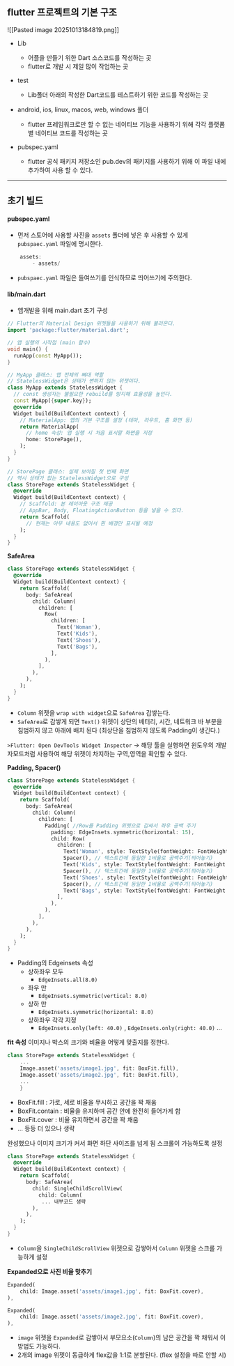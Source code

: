 

## flutter 프로젝트의 기본 구조

![[Pasted image 20251013184819.png]]

- Lib
	- 어플을 만들기 위한 Dart 소스코드를 작성하는 곳
	- flutter로 개발 시 제일 많이 작업하는 곳

- test
	- Lib폴더 아래의 작성한 Dart코드를 테스트하기 위한 코드를 작성하는 곳

- android, ios, linux, macos, web, windows 폴더
	- flutter 프레임워크로만 할 수 없는 네이티브 기능을 사용하기 위해 각각 플랫폼 별 네이티브 코드를 작성하는 곳
- pubspec.yaml
	- flutter 공식 패키지 저장소인 pub.dev의 패키지를 사용하기 위해 이 파일 내에 추가하여 사용 할 수 있다.

---
## 초기 빌드

#### pubspec.yaml
- 먼저 스토어에 사용할 사진을 `assets` 폴더에 넣은 후 사용할 수 있게 `pubspaec.yaml` 파일에 명시한다.
```dart
	assets:
		- assets/
```
- `pubspaec.yaml` 파일은 들여쓰기를 인식하므로 띄어쓰기에 주의한다.


#### lib/main.dart
- 앱개발을 위해 main.dart 초기 구성
```dart
// Flutter의 Material Design 위젯들을 사용하기 위해 불러온다.
import 'package:flutter/material.dart';

// 앱 실행의 시작점 (main 함수)
void main() {
  runApp(const MyApp());
}

// MyApp 클래스: 앱 전체의 뼈대 역할
// StatelessWidget은 상태가 변하지 않는 위젯이다.
class MyApp extends StatelessWidget {
  // const 생성자는 불필요한 rebuild를 방지해 효율성을 높인다.
  const MyApp({super.key});
  @override
  Widget build(BuildContext context) {
    // MaterialApp: 앱의 기본 구조를 설정 (테마, 라우트, 홈 화면 등)
    return MaterialApp(
      // home 속성: 앱 실행 시 처음 표시할 화면을 지정
      home: StorePage(),
    );
  }
}

// StorePage 클래스: 실제 보여질 첫 번째 화면
// 역시 상태가 없는 StatelessWidget으로 구성
class StorePage extends StatelessWidget {
  @override
  Widget build(BuildContext context) {
    // Scaffold: 본 레이아웃 구조 제공
    // AppBar, Body, FloatingActionButton 등을 넣을 수 있다.
    return Scaffold(
      // 현재는 아무 내용도 없어서 흰 배경만 표시될 예정
    );
  }
}
```

**SafeArea**
```dart
class StorePage extends StatelessWidget {
  @override
  Widget build(BuildContext context) {
    return Scaffold(
      body: SafeArea(
        child: Column(
          children: [
            Row(
              children: [
                Text('Woman'),
                Text('Kids'),
                Text('Shoes'),
                Text('Bags'),
              ],
            ),
          ],
        ),
      ),
    );
  }
}
```

- `Column` 위젯을 `wrap with widget`으로 `SafeArea` 감쌓는다.
- `SafeArea`로 감쌓게 되면 `Text()` 위젯이 상단의 베터리, 시간, 네트워크 바 부분을 침범하지 않고 아래에 배치 된다 (최상단을 침범하지 않도록 Padding이 생긴다.)

`>Flutter: Open DevTools Widget Inspector` 
→ 해당 툴을 실행하면 윈도우의 개발자모드처럼 사용하여 해당 위젯이 차지하는 구역,영역을 확인할 수 있다.

**Padding, Spacer()**
```dart
class StorePage extends StatelessWidget {
  @override
  Widget build(BuildContext context) {
    return Scaffold(
      body: SafeArea(
        child: Column(
          children: [
            Padding( //Row를 Padding 위젯으로 감싸서 좌우 공백 주기
              padding: EdgeInsets.symmetric(horizontal: 15),
              child: Row(
                children: [
                  Text('Woman', style: TextStyle(fontWeight: FontWeight.bold)),
                  Spacer(), // 텍스트간에 동일한 1비율로 공백주기(띄어놓기)
                  Text('Kids', style: TextStyle(fontWeight: FontWeight.bold)),
                  Spacer(), // 텍스트간에 동일한 1비율로 공백주기(띄어놓기)
                  Text('Shoes', style: TextStyle(fontWeight: FontWeight.bold)),
                  Spacer(), // 텍스트간에 동일한 1비율로 공백주기(띄어놓기)
                  Text('Bags', style: TextStyle(fontWeight: FontWeight.bold)),
                ],
              ),
            ),
          ],
        ),
      ),
    );
  }
}

```

- Padding의 Edgeinsets 속성
	-  상하좌우 모두
	    - `EdgeInsets.all(8.0)`
	- 좌우 만
	    - `EdgeInsets.symmetric(vertical: 8.0)`
	- 상하 만
	    - `EdgeInsets.symmetric(horizontal: 8.0)`
	- 상하좌우 각각 지정
	    - `EdgeInsets.only(left: 40.0)` , `EdgeInsets.only(right: 40.0)` …

**fit 속성**
이미지나 박스의 크기와 비율을 어떻게 맞출지를 정한다.
```dart
class StorePage extends StatelessWidget {
	...
	Image.asset('assets/image1.jpg', fit: BoxFit.fill),
	Image.asset('assets/image2.jpg', fit: BoxFit.fill),
	...
	}
```

- BoxFit.fill : 가로, 세로 비율을 무시하고 공간을 꽉 채움
- BoxFit.contain : 비율을 유지하며 공간 안에 완전히 들어가게 함
- BoxFit.cover :  비율 유지하면서 공간을 꽉 채움
- … 등등 더 있으나  생략


완성했으나 이미지 크기가 커서 화면 하단 사이즈를 넘게 됨
스크롤이 가능하도록 설정
```dart
class StorePage extends StatelessWidget {
  @override
  Widget build(BuildContext context) {
    return Scaffold(
      body: SafeArea(
        child: SingleChildScrollView(
          child: Column(
           ... 내부코드 생략
        ),
      ),
    );
  }
}
```

- `Column`을 `SingleChildScrollView` 위젯으로 감쌓아서  `Column` 위젯을 스크롤 가능하게 설정

**Expanded으로 사진 비율 맞추기**
```dart
Expanded(
	child: Image.asset('assets/image1.jpg', fit: BoxFit.cover),
),

Expanded(
	child: Image.asset('assets/image2.jpg', fit: BoxFit.cover),
),
```
- `image` 위젯을 `Expanded`로 감쌓아서 부모요소(`Column`)의 남은 공간을 꽉 채워서 이 방법도 가능하다.
- 2개의 image 위젯이 동급하게 flex값을 1:1로 분할된다.  (flex 설정을 따로 안할 시)